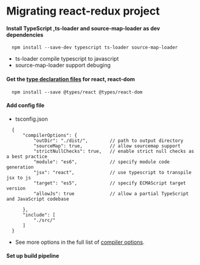 # Migrating react-redux project
#### Install TypeScript ,ts-loader and source-map-loader as dev dependencies
```
  npm install --save-dev typescript ts-loader source-map-loader
```
- ts-loader compile typescript to javascript
- source-map-loader support debuging

#### Get the [type declaration files](https://github.com/DefinitelyTyped/DefinitelyTyped) for react, react-dom
```
  npm install --save @types/react @types/react-dom
```


#### Add config file
- tsconfig.json
```
  {
      "compilerOptions": {
          "outDir": "./dist/",        // path to output directory
          "sourceMap": true,          // allow sourcemap support
          "strictNullChecks": true,   // enable strict null checks as a best practice
          "module": "es6",            // specify module code generation
          "jsx": "react",             // use typescript to transpile jsx to js
          "target": "es5",            // specify ECMAScript target version
          "allowJs": true             // allow a partial TypeScript and JavaScript codebase

      },
      "include": [
          "./src/"
      ]
  }
```
-  See more options in the full list of [compiler options](https://www.typescriptlang.org/docs/handbook/compiler-options.html).

#### Set up build pipeline
